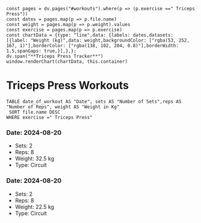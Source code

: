 ```dataviewjs
const pages = dv.pages("#workouts").where(p => (p.exercise ==" Triceps Press"))
const dates = pages.map(p => p.file.name)
const weight = pages.map(p => p.weight).values
const exercise = pages.map(p => p.exercise)
const chartData = {type: "line",data: {labels: dates,datasets: [{label: "Weight (kg)",data: weight,backgroundColor: ["rgba(53, 252, 167, 1)"],borderColor: ["rgba(138, 102, 204, 0.8)"],borderWidth: 1.5,spanGaps: true,}],},};
dv.span("**Triceps Press Tracker**")
window.renderChart(chartData, this.container)
```
# Triceps Press Workouts

```dataview 
TABLE date_of_workout AS "Date", sets AS "Number of Sets",reps AS "Number of Reps", weight AS "Weight in Kg" 
 SORT file.name DESC 
WHERE exercise =" Triceps Press"
```
### Date: 2024-08-20
- Sets: 2
- Reps: 8
- Weight: 32.5 kg
- Type: Circuit

### Date: 2024-08-20
- Sets: 2
- Reps: 8
- Weight: 22.5 kg
- Type: Circuit

